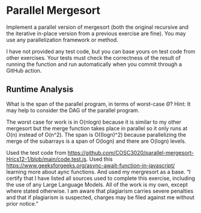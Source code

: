# Parallel Mergesort

Implement a parallel version of mergesort (both the original recursive and the
iterative in-place version from a previous exercise are fine). You may use any
parallelization framework or method.

I have not provided any test code, but you can base yours on test code from
other exercises. Your tests must check the correctness of the result of running
the function and run automatically when you commit through a GitHub action.

## Runtime Analysis

What is the span of the parallel program, in terms of worst-case $\Theta$? Hint:
It may help to consider the DAG of the parallel program.

The worst case for work is in O(nlogn) because it is similar to my other mergesort but the merge function takes place in parallel so it only runs at O(n) instead of O(n^2).
The span is O((logn)^2) because parallelizing the merge of the subarrays is a span of O(logn) and there are O(logn) levels.

Used the test code from https://github.com/COSC3020/parallel-mergesort-Hrics12-1/blob/main/code.test.js. Used this https://www.geeksforgeeks.org/async-await-function-in-javascript/ learning more about aync functions. And used my mergresort as a base. “I certify that I have listed all sources used to complete this exercise, including the use of any Large Language Models. All of the work is my own, except where stated otherwise. I am aware that plagiarism carries severe penalties and that if plagiarism is suspected, charges may be filed against me without prior notice.”
